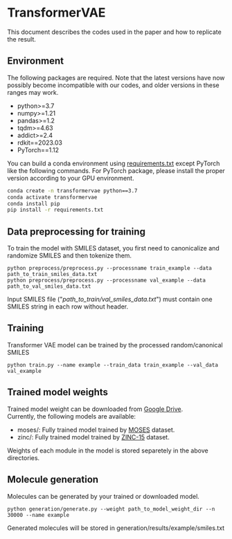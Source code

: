 # TransformerVAE
This document describes the codes used in the paper and how to replicate the result.

## Environment
The following packages are required. Note that the latest versions have now possibly become incompatible with our codes, and older versions in these ranges may work.
- python>=3.7
- numpy>=1.21
- pandas>=1.2
- tqdm>=4.63
- addict>=2.4
- rdkit==2023.03
- PyTorch==1.12

You can build a conda environment using [requirements.txt](requirements.txt) except PyTorch like the following commands. For PyTorch package, please install the proper version according to your GPU environment.
```sh
conda create -n transformervae python==3.7
conda activate transformervae
conda install pip
pip install -r requirements.txt
```

## Data preprocessing for training
To train the model with SMILES dataset, you first need to canonicalize and randomize SMILES and then tokenize them.   
```
python preprocess/preprocess.py --processname train_example --data path_to_train_smiles_data.txt
python preprocess/preprocess.py --processname val_example --data path_to_val_smiles_data.txt
```
Input SMILES file ("*path_to_train/val_smiles_data.txt*") must contain one SMILES string in each row without header.

## Training
Transformer VAE model can be trained by the processed random/canonical SMILES
```
python train.py --name example --train_data train_example --val_data val_example
```

## Trained model weights
Trained model weight can be downloaded from [Google Drive](https://drive.google.com/open?id=1nAWJpFPSsnd_y3nE7xHWcdSgA64WX5Je&usp=drive_fs).  
Currently, the following models are available:
- moses/: Fully trained model trained by [MOSES](https://github.com/molecularsets/moses) dataset.
- zinc/: Fully trained model trained by [ZINC-15](https://zinc15.docking.org/) dataset.  

Weights of each module in the model is stored separetely in the above directories.

## Molecule generation
Molecules can be generated by your trained or downloaded model.
```
python generation/generate.py --weight path_to_model_weight_dir --n 30000 --name example
```
Generated molecules will be stored in generation/results/example/smiles.txt



